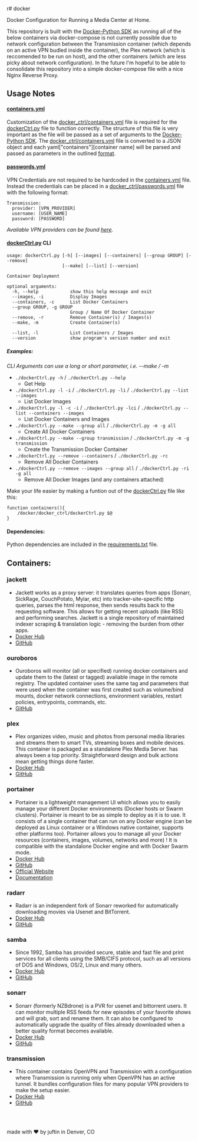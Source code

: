 r# docker

Docker Configuration for Running a Media Center at Home.

This repository is built with the [Docker-Python SDK](https://docker-py.readthedocs.io/en/stable/) as running all of the below containers via docker-compose is not currently possible due to network configuration between the Transmission container (which depends on an active VPN budled inside the container), the Plex network (which is reccomended to be run on host), and the other containers (which are less picky about network configuration). In the future I'm hopeful to be able to consolidate this repository into a simple docker-compose file with a nice Nginx Reverse Proxy.

## Usage Notes

#### [containers.yml](docker_ctrl/containers.yml)

Customization of the [docker_ctrl/containers.yml](docker_ctrl/containers.yml) file is required for the [dockerCtrl.py](docker_ctrl/dockerCtrl.py) file to function correctly. The structure of this file is very important as the file will be passed as a set of arguments to the [Docker-Python SDK](https://docker-py.readthedocs.io/en/stable/). The [docker_ctrl/containers.yml](docker_ctrl/containers.yml) file is converted to a JSON object and each yaml["containers"][container name] will be parsed and passed as parameters in the outlined [format](https://docker-py.readthedocs.io/en/stable/containers.html#docker.models.containers.ContainerCollection.run).

#### [passwords.yml](docker_ctrl/passwords.yml)

VPN Credentials are not required to be hardcoded in the [containers.yml](docker_ctrl/containers.yml) file. Instead the credentials can be placed in a [docker_ctrl/passwords.yml](docker_ctrl/passwords.yml) file with the following format:

    Transmission:
      provider: [VPN_PROVIDER]
      username: [USER_NAME]
      password: [PASSWORD]

_Available VPN providers can be found [here](https://github.com/haugene/docker-transmission-openvpn/blob/master/docs/supported-providers.md)._

#### [dockerCtrl.py](docker_ctrl/dockerCtrl.py) CLI

    usage: dockerCtrl.py [-h] [--images] [--containers] [--group GROUP] [--remove]
                         [--make] [--list] [--version]

    Container Deployment

    optional arguments:
      -h, --help            show this help message and exit
      --images, -i          Display Images
      --containers, -c      List Docker Containers
      --group GROUP, -g GROUP
                            Group / Name Of Docker Container
      --remove, -r          Remove Container(s) / Images(s)
      --make, -m            Create Container(s)

      --list, -l            List Containers / Images
      --version             show program's version number and exit

##### Examples:

_CLI Arguments can use a long or short parameter, i.e. --make / -m_

-   `./dockerCtrl.py -h` / `./dockerCtrl.py --help`
    -   Get Help
-   `./dockerCtrl.py -l -i` / `./dockerCtrl.py -li` / `./dockerCtrl.py --list --images`
    -   List Docker Images
-   `./dockerCtrl.py -l -c -i` / `./dockerCtrl.py -lci` / `./dockerCtrl.py --list --containers --images`
    -   List Docker Containers and Images
-   `./dockerCtrl.py --make --group all` / `./dockerCtrl.py -m -g all`
    -   Create All Docker Containers
-   `./dockerCtrl.py --make --group transmission` / `./dockerCtrl.py -m -g transmission`
    -   Create the Transmission Docker Container
-   `./dockerCtrl.py --remove --containers` / `./dockerCtrl.py -rc`
    -   Remove All Docker Containers
-   `./dockerCtrl.py --remove --images --group all` / `./dockerCtrl.py -ri -g all`
    -   Remove All Docker Images (and any containers attached)

Make your life easier by making a funtion out of the [dockerCtrl.py](docker_ctrl/dockerCtrl.py) file like this:

    function containers(){
        /docker/docker_ctrl/dockerCtrl.py $@
    }

#### Dependencies:

Python dependencies are included in the [requirements.txt](docker_ctrl/requirements.txt) file.

## Containers:

### jackett

-   Jackett works as a proxy server: it translates queries from apps (Sonarr, SickRage, CouchPotato, Mylar, etc) into tracker-site-specific http queries, parses the html response, then sends results back to the requesting software. This allows for getting recent uploads (like RSS) and performing searches. Jackett is a single repository of maintained indexer scraping & translation logic - removing the burden from other apps.
-   [Docker Hub](https://hub.docker.com/r/linuxserver/jackett/)
-   [GitHub](https://github.com/linuxserver/docker-jackett)

### ouroboros

-   Ouroboros will monitor (all or specified) running docker containers and update them to the (latest or tagged) available image in the remote registry. The updated container uses the same tag and parameters that were used when the container was first created such as volume/bind mounts, docker network connections, environment variables, restart policies, entrypoints, commands, etc.
-   [GitHub](https://github.com/pyouroboros/ouroboros)

### plex

-   Plex organizes video, music and photos from personal media libraries and streams them to smart TVs, streaming boxes and mobile devices. This container is packaged as a standalone Plex Media Server. has always been a top priority. Straightforward design and bulk actions mean getting things done faster.
-   [Docker Hub](https://hub.docker.com/r/linuxserver/plex/)
-   [GitHub](https://github.com/linuxserver/docker-plex)

### portainer

-   Portainer is a lightweight management UI which allows you to easily manage your different Docker environments (Docker hosts or Swarm clusters). Portainer is meant to be as simple to deploy as it is to use. It consists of a single container that can run on any Docker engine (can be deployed as Linux container or a Windows native container, supports other platforms too). Portainer allows you to manage all your Docker resources (containers, images, volumes, networks and more) ! It is compatible with the standalone Docker engine and with Docker Swarm mode.
-   [Docker Hub](https://hub.docker.com/r/portainer/portainer/)
-   [GitHub](https://github.com/portainer/portainer)
-   [Official Website](https://www.portainer.io/)
-   [Documentation](https://portainer.readthedocs.io/en/stable/)

### radarr

-   Radarr is an independent fork of Sonarr reworked for automatically downloading movies via Usenet and BitTorrent.
-   [Docker Hub](https://hub.docker.com/r/linuxserver/radarr/)
-   [GitHub](https://github.com/linuxserver/docker-radarr)

### samba

-   Since 1992, Samba has provided secure, stable and fast file and print services for all clients using the SMB/CIFS protocol, such as all versions of DOS and Windows, OS/2, Linux and many others.
-   [Docker Hub](https://hub.docker.com/r/dperson/samba)
-   [GitHub](https://github.com/dperson/samba)

### sonarr

-   Sonarr (formerly NZBdrone) is a PVR for usenet and bittorrent users. It can monitor multiple RSS feeds for new episodes of your favorite shows and will grab, sort and rename them. It can also be configured to automatically upgrade the quality of files already downloaded when a better quality format becomes available.
-   [Docker Hub](https://hub.docker.com/r/linuxserver/sonarr/)
-   [GitHub](https://github.com/linuxserver/docker-sonarr)

### transmission

-   This container contains OpenVPN and Transmission with a configuration where Transmission is running only when OpenVPN has an active tunnel. It bundles configuration files for many popular VPN providers to make the setup easier.
-   [Docker Hub](https://hub.docker.com/r/haugene/transmission-openvpn)
-   [GitHub](https://github.com/haugene/docker-transmission-openvpn)

<br/>
<br/>

made with ❤️ by juftin in Denver, CO
